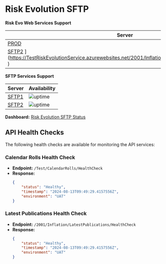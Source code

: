 # Risk Evolution SFTP

**Risk Evo Web Services Support**

| Server                                                        | Availability                                                                    
|---------------------------------------------------------------|----------------------------------------------------------------------------------
| [PROD](https://TestRiskEvolutionService.azurewebsites.net/2001/Inflation/LatestPublications/HealthCheck) | ![uptime](https://uptime.riskevo.com/api/badge/3/uptime/72?style=flat "PROD"))  
| [SFTP2]([https://sshcheck.com/server/sftp2.riskevolution.com/) ](https://TestRiskEvolutionService.azurewebsites.net/2001/Inflation/LatestPublications/HealthCheck) )| ![uptime](https://uptime.riskevo.com/api/badge/2/uptime/72?style=flat "UAT"))


**SFTP Services Support**

| Server                                                        | Availability                                                                    
|---------------------------------------------------------------|----------------------------------------------------------------------------------
| [SFTP1](https://sshcheck.com/server/sftp1.riskevolution.com/) | ![uptime](https://uptime.datagrid.de/api/badge/15/uptime/72?style=flat "SFTP1")  
| [SFTP2](https://sshcheck.com/server/sftp2.riskevolution.com/) | ![uptime](https://uptime.datagrid.de/api/badge/207/uptime/72?style=flat "SFTP2") 

**Dashboard:** [Risk Evolution SFTP Status](https://uptime.datagrid.de/status/riskevo)

## API Health Checks

The following health checks are available for monitoring the API services:

### Calendar Rolls Health Check
- **Endpoint:** `/Test/CalendarRolls/HealthCheck`
- **Response:**
    ```json
    {
        "status": "Healthy",
        "timestamp": "2024-08-13T09:49:29.4157556Z",
        "environment": "UAT"
    }
    ```

### Latest Publications Health Check
- **Endpoint:** `/2001/Inflation/LatestPublications/HealthCheck`
- **Response:**
    ```json
    {
        "status": "Healthy",
        "timestamp": "2024-08-13T09:49:29.4157556Z",
        "environment": "UAT"
    }
    ```
